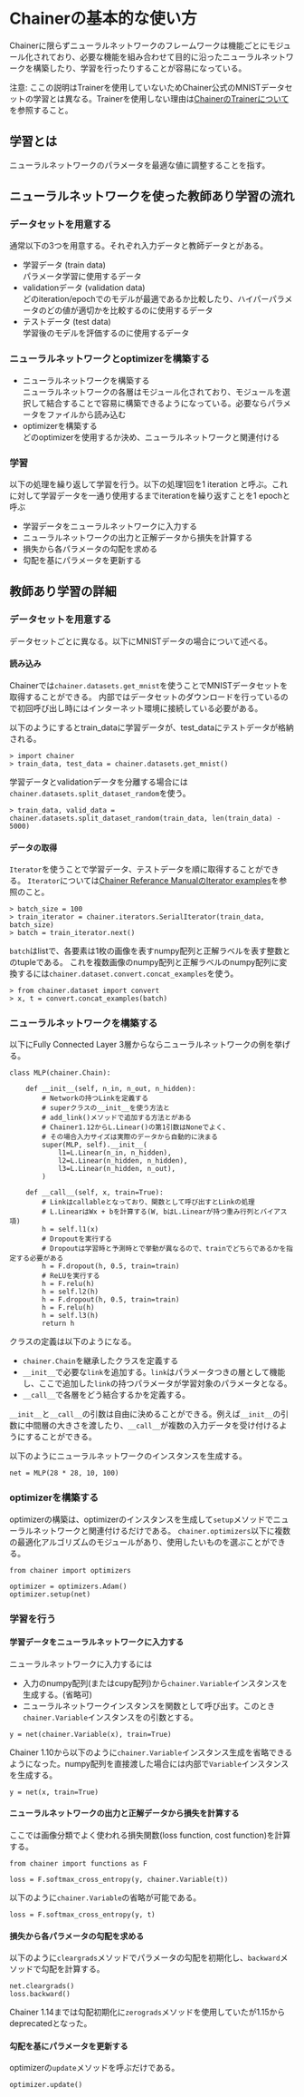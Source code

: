 # Chainerの基本的な使い方

Chainerに限らずニューラルネットワークのフレームワークは機能ごとにモジュール化されており、必要な機能を組み合わせて目的に沿ったニューラルネットワークを構築したり、学習を行ったりすることが容易になっている。

注意: ここの説明はTrainerを使用していないためChainer公式のMNISTデータセットの学習とは異なる。Trainerを使用しない理由は[ChainerのTrainerについて](chainer_trainer.md)を参照すること。

## 学習とは

ニューラルネットワークのパラメータを最適な値に調整することを指す。

## ニューラルネットワークを使った教師あり学習の流れ

### データセットを用意する

通常以下の3つを用意する。それぞれ入力データと教師データとがある。

* 学習データ (train data)  
パラメータ学習に使用するデータ
* validationデータ (validation data)  
どのiteration/epochでのモデルが最適であるか比較したり、ハイパーパラメータのどの値が適切かを比較するのに使用するデータ
* テストデータ (test data)  
学習後のモデルを評価するのに使用するデータ

### ニューラルネットワークとoptimizerを構築する

* ニューラルネットワークを構築する  
ニューラルネットワークの各層はモジュール化されており、モジュールを選択して結合することで容易に構築できるようになっている。必要ならパラメータをファイルから読み込む
* optimizerを構築する  
どのoptimizerを使用するか決め、ニューラルネットワークと関連付ける

### 学習

以下の処理を繰り返して学習を行う。以下の処理1回を1 iteration と呼ぶ。これに対して学習データを一通り使用するまでiterationを繰り返すことを1 epochと呼ぶ

* 学習データをニューラルネットワークに入力する
* ニューラルネットワークの出力と正解データから損失を計算する
* 損失から各パラメータの勾配を求める
* 勾配を基にパラメータを更新する

## 教師あり学習の詳細

### データセットを用意する

データセットごとに異なる。以下にMNISTデータの場合について述べる。

#### 読み込み

Chainerでは`chainer.datasets.get_mnist`を使うことでMNISTデータセットを取得することができる。
内部ではデータセットのダウンロードを行っているので初回呼び出し時にはインターネット環境に接続している必要がある。

以下のようにするとtrain_dataに学習データが、test_dataにテストデータが格納される。

```
> import chainer
> train_data, test_data = chainer.datasets.get_mnist()
```

学習データとvalidationデータを分離する場合には`chainer.datasets.split_dataset_random`を使う。

```
> train_data, valid_data = chainer.datasets.split_dataset_random(train_data, len(train_data) - 5000)
```

#### データの取得

`Iterator`を使うことで学習データ、テストデータを順に取得することができる。
`Iterator`については[Chainer Referance ManualのIterator examples](http://docs.chainer.org/en/stable/reference/iterators.html)を参照のこと。

```
> batch_size = 100
> train_iterator = chainer.iterators.SerialIterator(train_data, batch_size)
> batch = train_iterator.next()
```

`batch`はlistで、各要素は1枚の画像を表すnumpy配列と正解ラベルを表す整数とのtupleである。
これを複数画像のnumpy配列と正解ラベルのnumpy配列に変換するには`chainer.dataset.convert.concat_examples`を使う。

```
> from chainer.dataset import convert
> x, t = convert.concat_examples(batch)
```

### ニューラルネットワークを構築する

以下にFully Connected Layer 3層からならニューラルネットワークの例を挙げる。

```
class MLP(chainer.Chain):

    def __init__(self, n_in, n_out, n_hidden):
        # Networkの持つLinkを定義する
        # superクラスの__init__を使う方法と
        # add_link()メソッドで追加する方法とがある
        # Chainer1.12からL.Linear()の第1引数はNoneでよく、
        # その場合入力サイズは実際のデータから自動的に決まる
        super(MLP, self).__init__(
            l1=L.Linear(n_in, n_hidden),
            l2=L.Linear(n_hidden, n_hidden),
            l3=L.Linear(n_hidden, n_out),
        )

    def __call__(self, x, train=True):
        # Linkはcallableとなっており、関数として呼び出すとLinkの処理
        # L.LinearはWx + bを計算する(W, bはL.Linearが持つ重み行列とバイアス項)
        h = self.l1(x)
        # Dropoutを実行する
        # Dropoutは学習時と予測時とで挙動が異なるので、trainでどちらであるかを指定する必要がある
        h = F.dropout(h, 0.5, train=train)
        # ReLUを実行する
        h = F.relu(h)
        h = self.l2(h)
        h = F.dropout(h, 0.5, train=train)
        h = F.relu(h)
        h = self.l3(h)
        return h
```

クラスの定義は以下のようになる。

* `chainer.Chain`を継承したクラスを定義する
* `__init__`で必要な`link`を追加する。`link`はパラメータつきの層として機能し、ここで追加した`link`の持つパラメータが学習対象のパラメータとなる。
* `__call__`で各層をどう結合するかを定義する。

`__init__`と`__call__`の引数は自由に決めることができる。例えば`__init__`の引数に中間層の大きさを渡したり、`__call__`が複数の入力データを受け付けるようにすることができる。

以下のようにニューラルネットワークのインスタンスを生成する。

```
net = MLP(28 * 28, 10, 100)
```

### optimizerを構築する

optimizerの構築は、optimizerのインスタンスを生成して`setup`メソッドでニューラルネットワークと関連付けるだけである。
`chainer.optimizers`以下に複数の最適化アルゴリズムのモジュールがあり、使用したいものを選ぶことができる。

```
from chainer import optimizers

optimizer = optimizers.Adam()
optimizer.setup(net)
```

### 学習を行う

#### 学習データをニューラルネットワークに入力する

ニューラルネットワークに入力するには
* 入力のnumpy配列(またはcupy配列)から`chainer.Variable`インスタンスを生成する。(省略可)
* ニューラルネットワークインスタンスを関数として呼び出す。このとき`chainer.Variable`インスタンスをの引数とする。

```
y = net(chainer.Variable(x), train=True)
```

Chainer 1.10から以下のように`chainer.Variable`インスタンス生成を省略できるようになった。numpy配列を直接渡した場合には内部で`Variable`インスタンスを生成する。

```
y = net(x, train=True)
```

#### ニューラルネットワークの出力と正解データから損失を計算する

ここでは画像分類でよく使われる損失関数(loss function, cost function)を計算する。

```
from chainer import functions as F

loss = F.softmax_cross_entropy(y, chainer.Variable(t))
```

以下のように`chainer.Variable`の省略が可能である。

```
loss = F.softmax_cross_entropy(y, t)
```

#### 損失から各パラメータの勾配を求める

以下のように`cleargrads`メソッドでパラメータの勾配を初期化し、`backward`メソッドで勾配を計算する。

```
net.cleargrads()
loss.backward()
```

Chainer 1.14までは勾配初期化に`zerograds`メソッドを使用していたが1.15からdeprecatedとなった。

#### 勾配を基にパラメータを更新する

optimizerの`update`メソッドを呼ぶだけである。

```
optimizer.update()
```
